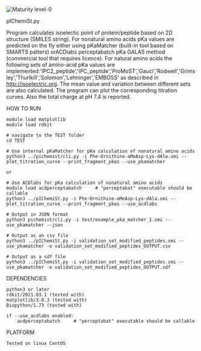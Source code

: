 ![Maturity level-0](https://img.shields.io/badge/Maturity%20Level-ML--0-red)

pIChemiSt.py

Program calculates isoelectic point of protein/peptide based on 2D structure (SMILES string). For nonatural amino acids pKa values are predicted on the fly either using pKaMatcher (built-in tool based on SMARTS patters) orACDlabs perceptabatch pKa GALAS method (commercial tool that requires licence). For natural amino acids the following sets of amino-acid pKa values are implemented:'IPC2_peptide','IPC_peptide','ProMoST','Gauci','Rodwell','Grimsley','Thurlkill','Solomon','Lehninger','EMBOSS' as described in http://isoelectric.org. The mean value and variation between different sets are also calculated. The program can plot the corresponding titration curves. Also the total charge at pH 7.4 is reported. 


HOW TO RUN

    module load matplotlib
    module load rdkit

    # navigate to the TEST folder
    cd TEST

    # Use internal pKaMatcher for pKa calculation of nonatural amino acids
    python3 ../pichemist/cli.py -i Phe-Ornithine-aMeAsp-Lys-dAla.smi --plot_titration_curve --print_fragment_pkas --use_pkamatcher

    or

    # Use ACDlabs for pKa calculation of nonatural amino acids
    module load acdperceptabatch     # "perceptabat" executable should be callable
    python3 ../pIChemiSt.py -i Phe-Ornithine-aMeAsp-Lys-dAla.smi --plot_titration_curve --print_fragment_pkas --use_acdlabs
   
    # Output in JSON format
    python3 pichemist/cli.py -i test/example_pka_matcher_1.smi --use_pkamatcher --json 

    # Output as an csv file
    python3 ../pIChemiSt.py -i validation_set_modified_peptides.smi --use_pkamatcher -o validation_set_modified_peptides_OUTPUT.csv

    # Output as a sdf file
    python3 ../pIChemiSt.py -i validation_set_modified_peptides.smi --use_pkamatcher -o validation_set_modified_peptides_OUTPUT.sdf
   

DEPENDENCIES 

    python3 or later 
    rdkit/2021.03.1 (tested with)
    matplotlib/3.0.3 (tested with) 
    Biopython/1.73 (tested with)
    
    if --use_acdlabs enabled:
        acdperceptabatch     # "perceptabat" executable should be callable


PLATFORM

    Tested on linux CentOS

